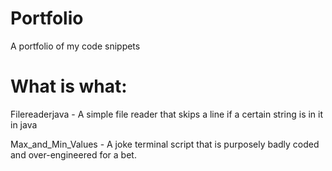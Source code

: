 # Portfolio
A portfolio of my code snippets

# What is what:
Filereaderjava - A simple file reader that skips a line if a certain string is in it in java

Max_and_Min_Values - A joke terminal script that is purposely badly coded and over-engineered for a bet. 

